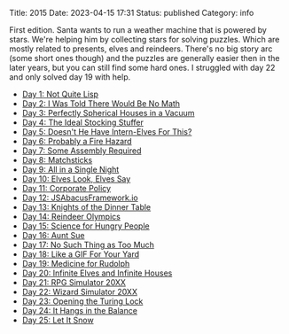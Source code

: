 Title: 2015
Date: 2023-04-15 17:31
Status: published
Category: info

First edition. Santa wants to run a weather machine that is powered by stars.
We're helping him by collecting stars for solving puzzles. Which are mostly related
to presents, elves and reindeers. There's no big story arc (some short ones though)
and the puzzles are generally easier then in the later years, but you can still find
some hard ones. I struggled with day 22 and only solved day 19 with help.

- [Day 1: Not Quite Lisp]({filename}2015/01-not-quite-lisp.md)
- [Day 2: I Was Told There Would Be No Math]({filename}2015/02-no-math.md)
- [Day 3: Perfectly Spherical Houses in a Vacuum]({filename}2015/03-houses.md)
- [Day 4: The Ideal Stocking Stuffer]({filename}2015/04-coin.md)
- [Day 5: Doesn't He Have Intern-Elves For This?]({filename}2015/05-string.md)
- [Day 6: Probably a Fire Hazard]({filename}2015/06-lights.md)
- [Day 7: Some Assembly Required]({filename}2015/07-gates.md)
- [Day 8: Matchsticks]({filename}2015/08-matchsticks.md)
- [Day 9: All in a Single Night]({filename}2015/09-travelling.md)
- [Day 10: Elves Look, Elves Say]({filename}2015/10-elves-say.md)
- [Day 11: Corporate Policy]({filename}2015/11-corporate.md)
- [Day 12: JSAbacusFramework.io]({filename}2015/12-abacus.md)
- [Day 13: Knights of the Dinner Table]({filename}2015/13-table.md)
- [Day 14: Reindeer Olympics]({filename}2015/14-olympics.md)
- [Day 15: Science for Hungry People]({filename}2015/15-hungry.md)
- [Day 16: Aunt Sue]({filename}2015/16-sue.md)
- [Day 17: No Such Thing as Too Much]({filename}2015/17-eggnogg.md)
- [Day 18: Like a GIF For Your Yard]({filename}2015/18-lights.md)
- [Day 19: Medicine for Rudolph]({filename}2015/19-medicine.md)
- [Day 20: Infinite Elves and Infinite Houses]({filename}2015/20-houses.md)
- [Day 21: RPG Simulator 20XX]({filename}2015/21-rpg.md)
- [Day 22: Wizard Simulator 20XX]({filename}2015/22-wizards.md)
- [Day 23: Opening the Turing Lock]({filename}2015/23-turing.md)
- [Day 24: It Hangs in the Balance]({filename}2015/24-balance.md)
- [Day 25: Let It Snow]({filename}2015/25-snow.md)

